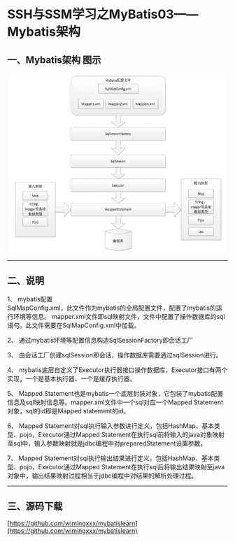 
# SSH与SSM学习之MyBatis03——Mybatis架构



## 一、Mybatis架构 图示

![](../image/03/1.png)


---

## 二、说明

1、	mybatis配置    
SqlMapConfig.xml，此文件作为mybatis的全局配置文件，配置了mybatis的运行环境等信息。
mapper.xml文件即sql映射文件，文件中配置了操作数据库的sql语句。此文件需要在SqlMapConfig.xml中加载。


2、	通过mybatis环境等配置信息构造SqlSessionFactory即会话工厂


3、	由会话工厂创建sqlSession即会话，操作数据库需要通过sqlSession进行。


4、	mybatis底层自定义了Executor执行器接口操作数据库，Executor接口有两个实现，一个是基本执行器、一个是缓存执行器。


5、	Mapped Statement也是mybatis一个底层封装对象，它包装了mybatis配置信息及sql映射信息等。mapper.xml文件中一个sql对应一个Mapped Statement对象，sql的id即是Mapped statement的id。


6、	Mapped Statement对sql执行输入参数进行定义，包括HashMap、基本类型、pojo，Executor通过Mapped Statement在执行sql前将输入的java对象映射至sql中，输入参数映射就是jdbc编程中对preparedStatement设置参数。


7、	Mapped Statement对sql执行输出结果进行定义，包括HashMap、基本类型、pojo，Executor通过Mapped Statement在执行sql后将输出结果映射至java对象中，输出结果映射过程相当于jdbc编程中对结果的解析处理过程。


---

## 三、源码下载

[https://github.com/wimingxxx/mybatislearn](https://github.com/wimingxxx/mybatislearn)






